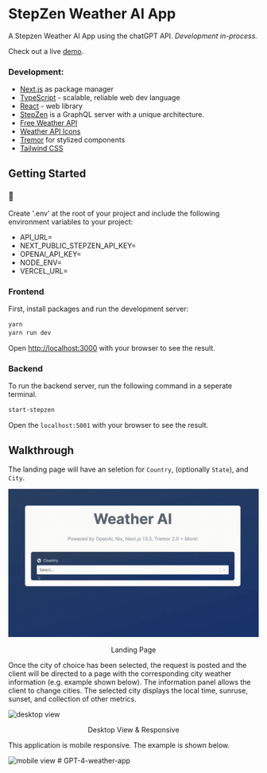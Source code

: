 # StepZen Weather AI App

A Stepzen Weather AI App using the chatGPT API.
*Development in-process.*

Check out a live [demo](https://ai-weather-app-kappa.vercel.app/).

### Development:
- [Next.js](https://nextjs.org/) as package manager
- [TypeScript](https://www.typescriptlang.org/) - scalable, reliable web dev language
- [React](https://react.dev/) - web library
- [StepZen](https://stepzen.com/) is a GraphQL server with a unique architecture.
- [Free Weather API](https://open-meteo.com/)
- [Weather API Icons](https://www.weatherbit.io/)
- [Tremor](https://www.tremor.so/) for stylized components
- [Tailwind CSS](https://tailwindcss.com/)


## Getting Started

### 🔑
Create '.env' at the root of your project and include the following environment variables to your project:

- API_URL=
- NEXT_PUBLIC_STEPZEN_API_KEY=
- OPENAI_API_KEY=
- NODE_ENV=
- VERCEL_URL=

### Frontend
First, install packages and run the development server:

```bash
yarn
yarn run dev
```

Open [http://localhost:3000](http://localhost:3000) with your browser to see the result.
### Backend

To run the backend server, run the following command in a seperate terminal.

```bash
start-stepzen
```

Open the `localhost:5001` with your browser to see the result.

## Walkthrough
The landing page will have an seletion for `Country`, (optionally `State`), and `City`.

![Home Page](./public/images/homepage_saiw.gif)
<p style="text-align: center;">Landing Page</p>

Once the city of choice has been selected, the request is posted and the client will be directed to a page with the corresponding city weather information (e.g. example shown below). The information panel allows the client to change cities. The selected city displays the local time, sunruse, sunset, and collection of other metrics.

![desktop view](./public/images/desktop_resp.gif)
<p style="text-align: center;">Desktop View & Responsive</p>

This application is mobile responsive. The example is shown below.

![mobile view](./public/images/mobile_view.gif)
#   G P T - 4 - w e a t h e r - a p p 
 
 